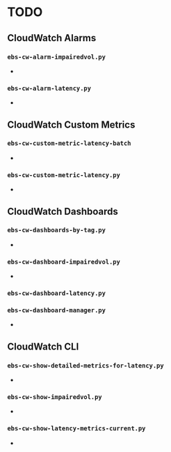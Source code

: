 # TODO

## CloudWatch Alarms

### `ebs-cw-alarm-impairedvol.py`

-

### `ebs-cw-alarm-latency.py`

-

## CloudWatch Custom Metrics

### `ebs-cw-custom-metric-latency-batch`

-

### `ebs-cw-custom-metric-latency.py`

-

## CloudWatch Dashboards

### `ebs-cw-dashboards-by-tag.py`

-

### `ebs-cw-dashboard-impairedvol.py`

-

### `ebs-cw-dashboard-latency.py`

### `ebs-cw-dashboard-manager.py`

-

## CloudWatch CLI

### `ebs-cw-show-detailed-metrics-for-latency.py`

-

### `ebs-cw-show-impairedvol.py`

-

### `ebs-cw-show-latency-metrics-current.py`

-
